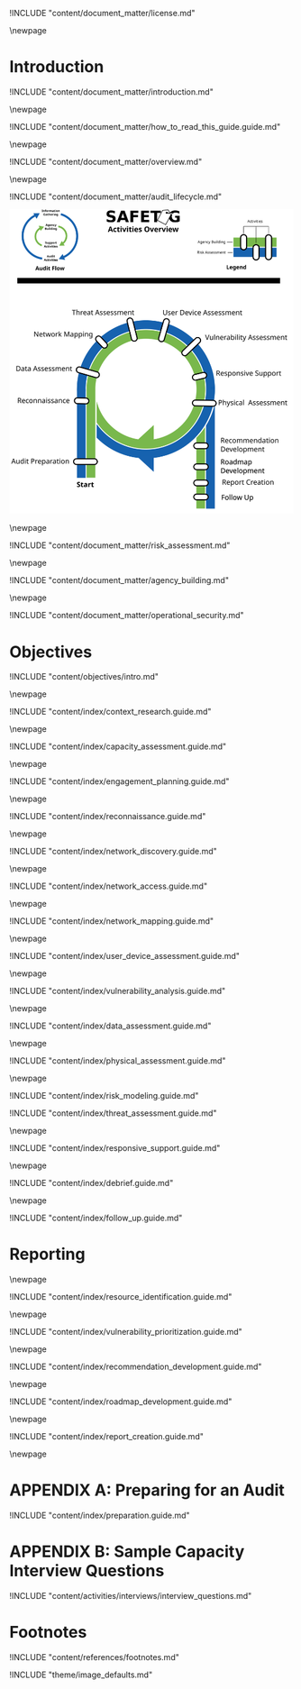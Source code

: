 
<!-- License -->

!INCLUDE "content/document_matter/license.md"

\newpage

<!-- Introduction -->

# Introduction

!INCLUDE "content/document_matter/introduction.md"

\newpage

!INCLUDE "content/document_matter/how_to_read_this_guide.guide.md"

\newpage

<!-- Overview -->

!INCLUDE "content/document_matter/overview.md"

\newpage

<!-- Audit Lifecyce -->

!INCLUDE "content/document_matter/audit_lifecycle.md"

![SAFETAG Activities](content/images/activities_flow.svg)

\newpage
<!-- Risk Modeling -->

!INCLUDE "content/document_matter/risk_assessment.md"

\newpage
<!-- Agency Building -->

!INCLUDE "content/document_matter/agency_building.md"

\newpage
<!-- Operational Security -->

!INCLUDE "content/document_matter/operational_security.md"

# Objectives

!INCLUDE "content/objectives/intro.md"

\newpage
<!-- Audit Scoping-->

!INCLUDE "content/index/context_research.guide.md"

\newpage

!INCLUDE "content/index/capacity_assessment.guide.md"

\newpage
<!-- Engagement Planning-->

!INCLUDE "content/index/engagement_planning.guide.md"

\newpage
<!-- Recon-->

!INCLUDE "content/index/reconnaissance.guide.md"

\newpage
<!-- Network Discovery-->

!INCLUDE "content/index/network_discovery.guide.md"

\newpage
<!-- Network Access -->

!INCLUDE "content/index/network_access.guide.md"

\newpage
<!-- Network Mapping -->

!INCLUDE "content/index/network_mapping.guide.md"

\newpage
<!-- User Device Assessment -->

!INCLUDE "content/index/user_device_assessment.guide.md"

\newpage
<!-- Vulnerability Analysis -->

!INCLUDE "content/index/vulnerability_analysis.guide.md"

\newpage
<!-- Data Assessment (assets) -->

!INCLUDE "content/index/data_assessment.guide.md"

\newpage
<!-- Physical Assessment -->

!INCLUDE "content/index/physical_assessment.guide.md"

\newpage
<!-- Risk Modeling -->

!INCLUDE "content/index/risk_modeling.guide.md"

<!-- Threat Assessment -->

!INCLUDE "content/index/threat_assessment.guide.md"

\newpage
<!-- Responsive Support -->

!INCLUDE "content/index/responsive_support.guide.md"

\newpage
<!-- Debrief -->

!INCLUDE "content/index/debrief.guide.md"


\newpage
<!-- Follow Up -->

!INCLUDE "content/index/follow_up.guide.md"

# Reporting

\newpage
<!-- Resource Identification -->

!INCLUDE "content/index/resource_identification.guide.md"

\newpage
<!-- Vulnerability Prioritization -->

!INCLUDE "content/index/vulnerability_prioritization.guide.md"

\newpage
<!-- Recommendation Development -->

!INCLUDE "content/index/recommendation_development.guide.md"

\newpage
<!-- Roadmap Development -->

!INCLUDE "content/index/roadmap_development.guide.md"

\newpage
<!-- Reporting Creation -->

!INCLUDE "content/index/report_creation.guide.md"

\newpage
<!-- APPENDIX A - Auditor travel Kit Checklist-->

# APPENDIX A: Preparing for an Audit

<!-- Audit Prep-->

!INCLUDE "content/index/preparation.guide.md"

# APPENDIX B: Sample Capacity Interview Questions

!INCLUDE "content/activities/interviews/interview_questions.md"

# Footnotes

<!-- Load Footnotes -->
!INCLUDE "content/references/footnotes.md"

<!-- Load Default Images -->
!INCLUDE "theme/image_defaults.md"

